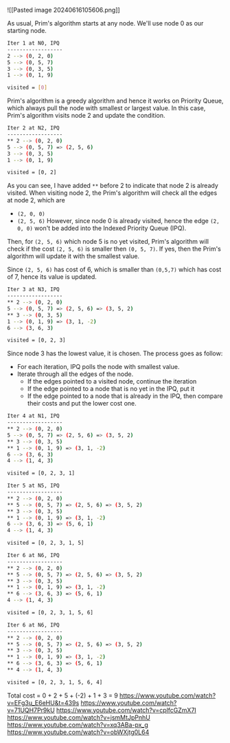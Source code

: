 ![[Pasted image 20240616105606.png]]

As usual, Prim's algorithm starts at any node. We'll use node 0 as our starting node.
```bash
Iter 1 at N0, IPQ
------------------
2 --> (0, 2, 0)
5 --> (0, 5, 7)
3 --> (0, 3, 5)
1 --> (0, 1, 9)

visited = [0]
```
Prim's algorithm is a greedy algorithm and hence it works on Priority Queue, which always pull the node with smallest or largest value. In this case, Prim's algorithm visits node 2 and update the condition.

```bash
Iter 2 at N2, IPQ
------------------
** 2 --> (0, 2, 0)
5 --> (0, 5, 7) => (2, 5, 6)
3 --> (0, 3, 5)
1 --> (0, 1, 9)

visited = [0, 2]
```
As you can see, I have added `**` before 2 to indicate that node 2 is already visited. When visiting node 2, the Prim's algorithm will check all the edges at node 2, which are
- `(2, 0, 0)`
- `(2, 5, 6)`
However, since node 0 is already visited, hence the edge `(2, 0, 0)` won't be added into the Indexed Priority Queue (IPQ).

Then, for `(2, 5, 6)` which node 5 is no yet visited, Prim's algorithm will check if the cost `(2, 5, 6)` is smaller then `(0, 5, 7)`. If yes, then the Prim's algorithm will update it with the smallest value.

Since `(2, 5, 6)` has cost of 6, which is smaller than `(0,5,7)` which has cost of 7, hence its value is updated.

```bash
Iter 3 at N3, IPQ
------------------
** 2 --> (0, 2, 0)
5 --> (0, 5, 7) => (2, 5, 6) => (3, 5, 2)
** 3 --> (0, 3, 5)
1 --> (0, 1, 9) => (3, 1, -2)
6 --> (3, 6, 3)

visited = [0, 2, 3]
```
Since node 3 has the lowest value, it is chosen. The process goes as follow:
- For each iteration, IPQ polls the node with smallest value.
- Iterate through all the edges of the node.
	- If the edges pointed to a visited node, continue the iteration
	- If the edge pointed to a node that is no yet in the IPQ, put it
	- If the edge pointed to a node that is already in the IPQ, then compare their costs and put the lower cost one.

```bash
Iter 4 at N1, IPQ
------------------
** 2 --> (0, 2, 0)
5 --> (0, 5, 7) => (2, 5, 6) => (3, 5, 2)
** 3 --> (0, 3, 5)
** 1 --> (0, 1, 9) => (3, 1, -2)
6 --> (3, 6, 3)
4 --> (1, 4, 3)

visited = [0, 2, 3, 1]
```

```bash
Iter 5 at N5, IPQ
------------------
** 2 --> (0, 2, 0)
** 5 --> (0, 5, 7) => (2, 5, 6) => (3, 5, 2)
** 3 --> (0, 3, 5)
** 1 --> (0, 1, 9) => (3, 1, -2)
6 --> (3, 6, 3) => (5, 6, 1)
4 --> (1, 4, 3)

visited = [0, 2, 3, 1, 5]
```

```bash
Iter 6 at N6, IPQ
------------------
** 2 --> (0, 2, 0)
** 5 --> (0, 5, 7) => (2, 5, 6) => (3, 5, 2)
** 3 --> (0, 3, 5)
** 1 --> (0, 1, 9) => (3, 1, -2)
** 6 --> (3, 6, 3) => (5, 6, 1)
4 --> (1, 4, 3)

visited = [0, 2, 3, 1, 5, 6]
```

```bash
Iter 6 at N6, IPQ
------------------
** 2 --> (0, 2, 0)
** 5 --> (0, 5, 7) => (2, 5, 6) => (3, 5, 2)
** 3 --> (0, 3, 5)
** 1 --> (0, 1, 9) => (3, 1, -2)
** 6 --> (3, 6, 3) => (5, 6, 1)
** 4 --> (1, 4, 3)

visited = [0, 2, 3, 1, 5, 6, 4]
```

Total cost = 0 + 2 + 5 + (-2) + 1 + 3 = 9
https://www.youtube.com/watch?v=EFg3u_E6eHU&t=439s
https://www.youtube.com/watch?v=71UQH7Pr9kU
https://www.youtube.com/watch?v=cplfcGZmX7I
https://www.youtube.com/watch?v=jsmMtJpPnhU
https://www.youtube.com/watch?v=xq3ABa-px_g
https://www.youtube.com/watch?v=obWXjtg0L64